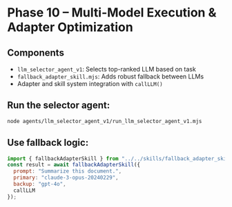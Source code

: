 
# Phase 10 – Multi-Model Execution & Adapter Optimization

## Components
- `llm_selector_agent_v1`: Selects top-ranked LLM based on task
- `fallback_adapter_skill.mjs`: Adds robust fallback between LLMs
- Adapter and skill system integration with `callLLM()`

## Run the selector agent:
```bash
node agents/llm_selector_agent_v1/run_llm_selector_agent_v1.mjs
```

## Use fallback logic:
```js
import { fallbackAdapterSkill } from "../../skills/fallback_adapter_skill.mjs";
const result = await fallbackAdapterSkill({
  prompt: "Summarize this document.",
  primary: "claude-3-opus-20240229",
  backup: "gpt-4o",
  callLLM
});
```
